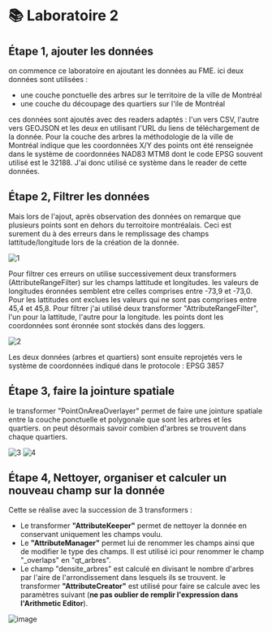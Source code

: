 # **📚 Laboratoire 2**
## **Étape 1, ajouter les données**

on commence ce laboratoire en ajoutant les données au FME. ici deux données sont utilisées : 
- une couche ponctuelle des arbres sur le territoire de la ville de Montréal
- une couche du découpage des quartiers sur l'ile de Montréal

ces données sont ajoutés avec des readers adaptés : l'un vers CSV, l'autre vers GEOJSON et les deux en utilisant l'URL du liens de téléchargement de la donnée.
Pour la couche des arbres la méthodologie de la ville de Montréal indique que les coordonnées X/Y des points ont été renseignée dans le système de coordonnées NAD83 MTM8 dont le code EPSG souvent utilisé est le 32188. J'ai donc utilisé ce système dans le reader de cette données.

## **Étape 2, Filtrer les données**

Mais lors de l'ajout, après observation des données on remarque que plusieurs points sont en dehors du terroitoire montréalais. Ceci est surement du à des erreurs dans le remplissage des champs lattitude/longitude lors de la création de la donnée. 

![1](https://github.com/user-attachments/assets/79ffc078-5180-4842-9100-d268133f629e)


Pour filtrer ces erreurs on utilise successivement deux transformers (AttributeRangeFilter) sur les champs lattitude et longitudes. les valeurs de longitudes éronnées semblent etre celles comprises entre -73,9 et -73,0. Pour les lattitudes ont exclues les valeurs qui ne sont pas comprises entre 45,4 et 45,8. Pour filtrer j'ai utilisé deux transformer "AttributeRangeFilter", l'un pour la lattitude, l'autre pour la longitude. les points dont les coordonnées sont éronnée sont stockés dans des loggers.

![2](https://github.com/user-attachments/assets/99a17d33-2ba7-49a0-81db-f1f389b1bae0)


Les deux données (arbres et quartiers) sont ensuite reprojetés vers le système de coordonnées indiqué dans le protocole : EPSG 3857

## **Étape 3, faire la jointure spatiale**

le transformer "PointOnAreaOverlayer" permet de faire une jointure spatiale entre la couche ponctuelle et polygonale que sont les arbres et les quartiers. on peut désormais savoir combien d'arbres se trouvent dans chaque quartiers.

![3](https://github.com/user-attachments/assets/adc77fcb-260e-41c2-9b96-f6a615500145)
![4](https://github.com/user-attachments/assets/7d54ff39-5fed-470a-b07f-86362d0573e3)

## **Étape 4, Nettoyer, organiser et calculer un nouveau champ sur la donnée**

Cette se réalise avec la succession de 3 transformers :
- Le transformer **"AttributeKeeper"** permet de nettoyer la donnée en conservant uniquement les champs voulu.
- Le **"AttributeManager"** permet lui de renommer les champs ainsi que de modifier le type des champs. Il est utilisé ici pour renommer le champ "_overlaps" en "qt_arbres".
- Le champ "densite_arbres" est calculé en divisant le nombre d'arbres par l'aire de l'arrondissement dans lesquels ils se trouvent. le transformer **"AttributeCreator"** est utilisé pour faire se calcule avec les paramètres suivant (**ne pas oublier de remplir l'expression dans l'Arithmetic Editor**).

![image](https://github.com/user-attachments/assets/d18a5617-522b-4e1a-98d5-cd247f9243ed)
